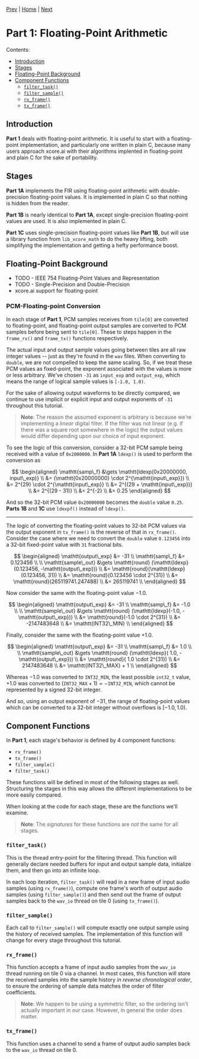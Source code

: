 
[Prev](common.md) | [Home](intro.md) | [Next](part1A.md)

# Part 1: Floating-Point Arithmetic

Contents:
* [Introduction](#introduction)
* [Stages](#stages)
* [Floating-Point Background](#floating-point-background)
* [Component Functions](#component-functions)
  * [`filter_task()`](#filter_task)
  * [`filter_sample()`](#filter_sample)
  * [`rx_frame()`](#rx_frame)
  * [`tx_frame()`](#tx_frame)

## Introduction

**Part 1** deals with floating-point arithmetic. It is useful to start with a floating-point implementation, and particularly one written in plain C, because many users approach xcore.ai with their algorithms implented in floating-point and plain C for the sake of portability.

## Stages

**Part 1A** implements the FIR using floating-point arithmetic with
double-precision floating-point values. It is implemented in plain C so that
nothing is hidden from the reader.

**Part 1B** is nearly identical to **Part 1A**, except single-precision floating-point values are used. It is also implemented in plain C.

**Part 1C** uses single-precision floating-point values like **Part 1B**, but will use a library function from `lib_xcore_math` to do the heavy lifting, both simplifying the implementation and getting a hefty performance boost.

## Floating-Point Background

* TODO - IEEE 754 Floating-Point Values and Representation
* TODO - Single-Precision and Double-Precision
* xcore.ai support for floating-point

### PCM-Floating-point Conversion

In each stage of **Part 1**, PCM samples receives from `tile[0]` are converted
to floating-point, and floating-point output samples are converted to PCM
samples before being sent to `tile[0]`. These to steps happen in the `frame_rx()` and `frame_tx()` functions respectively.

The actual input and output sample values going between tiles are all raw
integer values -- just as they're found in the `wav` files. When converting to
`double`, we are not compelled to keep the same scaling. So, if we treat these
PCM values as fixed-point, the exponent associated with the values is more or
less arbitrary. We've chosen `-31` as `input_exp` and `output_exp`, which
means the range of logical sample values is `[-1.0, 1.0)`.

For the sake of allowing output waveforms to be directly compared, we continue
to use  implicit or explicit input and output exponents of `-31` throughout this
tutorial.

> **Note**: The reason the assumed exponent is arbitrary is because we're
> implementing a _linear_ digital filter. If the filter was not linear (e.g. if
> there was a square root somewhere in the logic) the output values would differ
> depending upon our choice of input exponent.

To see the logic of this conversion, consider a 32-bit PCM sample being received
with a value of `0x2000000`. In **Part 1A** `ldexp()` is used to perform the conversion as

$$
\begin{aligned}
  \mathtt{samp\_f} &\gets \mathtt{ldexp(0x20000000, input\_exp)}  \\
   &= (\mathtt{0x20000000} \cdot 2^{\mathtt{input\_exp}})         \\
   &= 2^{29} \cdot 2^{\mathtt{input\_exp}}                        \\
   &= 2^{(29 + \mathtt{input\_exp})}                              \\
   &= 2^{(29 - 31)}                                               \\
   &= 2^{-2}                                                      \\
   &= 0.25
\end{aligned}
$$

And so the 32-bit PCM value `0x20000000` becomes the `double` value `0.25`.
**Parts** **1B** and **1C** use `ldexpf()` instead of `ldexp()`.

---

The logic of converting the floating-point values to 32-bit PCM values via the
output exponent in `tx_frame()` is the reverse of that in `rx_frame()`.
Consider the case where we need to convert the `double` value `0.123456` into a
32-bit fixed-point value with `31` fractional bits.

$$
\begin{aligned}
  \mathtt{output\_exp} &= -31                                     \\
  \mathtt{samp\_f} &= 0.123456                                    \\
  \\
  \mathtt{sample\_out} &\gets \mathtt{round}
               (\mathtt{ldexp}(0.123456, -\mathtt{output\_exp}))  \\
    &= \mathtt{round}(\mathtt{ldexp}(0.123456, 31))               \\
    &= \mathtt{round}(0.123456 \cdot 2^{31})                      \\
    &= \mathtt{round}(265119741.247488)                           \\
    &= 265119741                                                  \\
\end{aligned}
$$

Now consider the same with the floating-point value $-1.0$.

$$
\begin{aligned}
  \mathtt{output\_exp} &= -31                                     \\
  \mathtt{samp\_f} &= -1.0                                        \\
  \\
  \mathtt{sample\_out} &\gets \mathtt{round}
               (\mathtt{ldexp}(-1.0, -\mathtt{output\_exp}))      \\
    &= \mathtt{round}(-1.0 \cdot 2^{31})                          \\
    &= -2147483648                                                \\
    &= \mathtt{INT32\_MIN}                                        \\
\end{aligned}
$$

Finally, consider the same with the floating-point value $+1.0$.

$$
\begin{aligned}
  \mathtt{output\_exp} &= -31                                     \\
  \mathtt{samp\_f} &= 1.0                                         \\
  \\
  \mathtt{sample\_out} &\gets \mathtt{round}
               (\mathtt{ldexp}( 1.0, -\mathtt{output\_exp}))      \\
    &= \mathtt{round}( 1.0 \cdot 2^{31})                          \\
    &= 2147483648                                                 \\
    &= \mathtt{INT32\_MAX} + 1                                    \\
\end{aligned}
$$

Whereas $-1.0$ was converted to $\mathtt{INT32\_MIN}$, the least possible `int32_t` value, $+1.0$ was converted to $(\mathtt{INT32\_MAX}+1) = -\mathtt{INT32\_MIN}$, which cannot be represented by a signed 32-bit integer.

And so, using an output exponent of $-31$, the range of floating-point values which can be converted to a 32-bit integer without overflows is $[-1.0, 1.0)$.


## Component Functions

In **Part 1**, each stage's behavior is defined by 4 component functions:

* `rx_frame()`
* `tx_frame()`
* `filter_sample()`
* `filter_task()`

These functions will be defined in most of the following stages as well.
Structuring the stages in this way allows the different implementations to be
more easily compared.

When looking at the code for each stage, these are the functions we'll examine.

> **Note**: The _signatures_ for these functions are _not_ the same for all
> stages.

### `filter_task()`

This is the thread entry-point for the filtering thread. This function will
generally declare needed buffers for input and output sample data, initialize
them, and then go into an infinite loop.

In each loop iteration, `filter_task()` will read in a new frame of input audio
samples (using `rx_frame()`), compute one frame's worth of output audio samples
(using `filter_sample()`) and then send out the frame of output samples back to
the `wav_io` thread on tile 0 (using `tx_frame()`).

### `filter_sample()`

Each call to `filter_sample()` will compute exactly one output sample using the
history of received samples. The implementation of this function will change for
every stage throughout this tutorial.

### `rx_frame()`

This function accepts a frame of input audio samples from the `wav_io` thread
running on tile 0 via a channel. In most cases, this function will store the
received samples into the sample history _in reverse chronological order_, to
ensure the ordering of sample data matches the order of filter coefficients.

> **Note**: We happen to be using a symmetric filter, so the ordering isn't
> actually important in our case. However, in general the order does matter.

### `tx_frame()`

This function uses a channel to send a frame of output audio samples back to the
`wav_io` thread on tile 0.